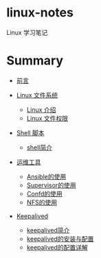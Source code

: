 # linux-notes
Linux 学习笔记

# Summary

* [前言](README.md)

* [Linux 文件系统]()
    * [Linux 介绍](file/linux-introduction.md)
    * [Linux 文件权限](file/linux-file-permission.md)
* [Shell 脚本]()
    * [shell简介](shell/shell-introduction.md) 
* [运维工具]()
    * [Ansible的使用](tools/ansible-usage.md)
    * [Supervisor的使用](tools/supervisor-usage.md)
    * [Confd的使用](tools/confd-usage.md)
    * [NFS的使用](tools/nfs-usage.md)
* [Keepalived]()
    * [keepalived简介](tools/keepalived/keepalived-introduction.md) 
    * [keepalived的安装与配置](tools/keepalived/install-keepalived.md) 
    * [keepalived的配置详解](tools/keepalived/keepalived-conf.md) 
